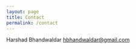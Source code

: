 ```yaml
---
layout: page
title: Contact
permalink: /contact
---
```


Harshad Bhandwaldar
hbhandwaldar@gmail.com

